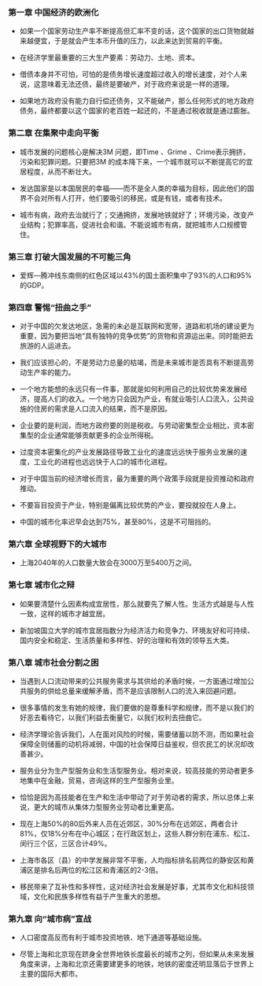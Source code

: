 ### 第一章 中国经济的欧洲化

- 如果一个国家劳动生产率不断提高但汇率不变的话，这个国家的出口货物就越来越便宜，于是就会产生本币升值的压力，以此来达到贸易的平衡。

- 在经济学里最重要的三大生产要素：劳动力、土地、资本。

- 借债本身并不可怕，可怕的是债务增长速度超过收入的增长速度，对个人来说，这意味着无法还债，最终是要破产，对于政府来说是一样的道理。

- 如果地方政府没有能力自行偿还债务，又不能破产，那么任何形式的地方政府债务，最终都要以这个国家的老百姓一起还的，不是通过税收就是通过膨胀。

### 第二章 在集聚中走向平衡

- 城市发展的问题核心是解决3M 问题，即Time 、Grime 、Crime表示拥挤，污染和犯罪问题。只要把3M 的成本降下来，一个城市就可以不断提高它的宜居程度，从而不断壮大。

- 发达国家是以本国居民的幸福——而不是全人类的幸福为目标，因此他们的国界不会对所有人打开，他们要吸引的移民，或是有钱，或者有技术。

- 城市有病，政府去治就行了；交通拥挤，发展地铁就好了；环境污染，改变产业结构；犯罪率高，促进社会和谐。不能说城市有病，就把城市人口规模管住。

### 第三章 打破大国发展的不可能三角

- 爱辉—腾冲线东南侧的红色区域以43%的国土面积集中了93%的人口和95%的GDP。

### 第四章 警惕“扭曲之手”

- 对于中国的欠发达地区，急需的未必是互联网和宽带，道路和机场的建设更为重要，因为要把当地“具有独特的竞争优势”的货物和资源运出来。同时能把去旅游的人运进去。

- 我们应该担心的，不是劳动力总量的枯竭，而是未来城市是否具有不断提高劳动生产率的能力。

- 一个地方能想的永远只有一件事，那就是如何利用自己的比较优势来发展经济，提高人们的收入。一个地方只会因为产业，有就业吸引人口流入，公共设施的住房的需求是人口流入的结果，而不是原因。

- 企业要的是利润，而地方政府要的则是税收。与劳动密集型企业相比，资本密集型的企业通常能够贡献更多的企业所得税。

- 过度资本密集化的产业发展路径导致工业化的速度远远快于服务业发展的速度，工业化的进程也远远快于人口的城市化进程。

- 对于中国当前的经济增长而言，最为重要的两个政策手段就是投资推动和政府推动。

- 不要盲目投资于产业，特别是偏离比较优势的产业，要投就投在人身上。

- 中国的城市化率迟早会达到75%，甚至80%，这是不可阻挡的。

### 第六章 全球视野下的大城市

- 上海2040年的人口数量大致会在3000万至5400万之间。

### 第七章 城市化之辩

- 如果要清楚什么因素构成宜居性，那么就要先了解人性。生活方式越是与人性一致，这样的城市才越宜居。

- 新加坡国立大学的城市宜居指数分为经济活力和竞争力、环境友好和可持续、国内安全和稳定、生活质量和多样性、好的治理和有效的领导五大类。

### 第八章 城市社会分割之困

- 当遇到人口流动带来的公共服务需求与其供给的矛盾时候，一方面通过增加公共服务的供给总量来缓解矛盾，而不是应该限制人口的流入来回避问题。

- 很多事情的发生有她的规律，我们要做的是尊重科学和规律，而不是以我们的好恶去看待它，以我们利益去衡量它，以我们权利去扭曲它。

- 经济学理论告诉我们，人在面对风险的时候，需要储蓄以防不测，而如果社会保障全则储蓄的动机将减弱，中国的社会保障日益鉴权，但农民工的状况却改善甚少。

- 服务业分为生产型服务业和生活型服务业。相对来说，较高技能的劳动者更多地集中在金融，贸易，咨询这样的生产型服务业里。

- 恰恰是因为高技能者在生产和生活中带动了对于劳动者的需求，所以总体上来说，更大的城市从集体力型服务业劳动者比重更高。

- 现在上海50%的80后外来人员在近郊区，30%分布在远郊区，两者合计81%，仅18%分布在中心城区；在行政区划上，这些人群分别在浦东、松江、闵行三个区，三区合计49%。

- 上海市各区（县）的中学发展非常不平衡，人均指标排名前两位的静安区和黄浦区是排名后两位的松江区和青浦区的2-3倍。

- 移民带来了互补性和多样性，这对经济社会发展是好事，尤其市文化和科技领域，文化和民族多样性有益于产生重大的思想。

### 第九章 向“城市病”宣战

- 人口密度高反而有利于城市投资地铁、地下通道等基础设施。

- 尽管上海和北京现在跻身全世界地铁长度最长的城市之列，但如果从未来发展角度来讲，上海和北京还需要建更多的地铁，地铁的密度还明显落后于世界上主要的国际大都市。